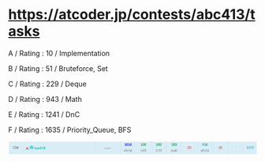 # https://atcoder.jp/contests/abc413/tasks

A / Rating : $10$ / Implementation

B / Rating : $51$ / Bruteforce, Set

C / Rating : $229$ / Deque

D / Rating : $943$ / Math

E / Rating : $1241$ / DnC

F / Rating : $1635$ / Priority_Queue, BFS

![My Image](https://github.com/kss418/Atcoder/blob/main/ABC/Images/Standings/413.png)


